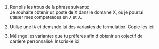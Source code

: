 1. Remplis les trous de la phrase suivante:     
Je souhaite obtenir un poste de X dans le domaine X, où je pourrai utiliser mes compétences en X et X.

2. Utilise une IA et demande lui des variantes de formulation. Copie-les ici:   

3. Mélange les variantes que tu préfères afin d'obtenir un objectif de carrière personnalisé. Inscris-le ici: 
